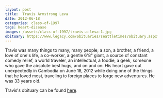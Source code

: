 ```yaml
---
layout: post
title:  Travis Armstrong Leva
date: 2012-06-18
categories: class-of-1997
tags: heart-disease
images: /assets/class-of-1997/travis-a-leva-1.jpg
obituary: https://www.legacy.com/obituaries/seattletimes/obituary.aspx?n=travis-armstrong-leva&pid=158213974
---
```

Travis was many things to many, many people; a son, a brother, a friend, a love of one's life, a co-worker, a gentle 6'8" giant, a source of constant comedy relief, a world traveler, an intellectual, a foodie, a geek, someone who gave the absolute best hugs, and on and on. His heart gave out unexpectedly in Cambodia on June 18, 2012 while doing one of the things that he loved most, traveling to foreign places to forge new adventures. He was 33 years old.

Travis's obituary can be found [here](https://www.legacy.com/obituaries/seattletimes/obituary.aspx?n=travis-armstrong-leva&pid=158213974).
